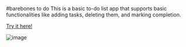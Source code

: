 #barebones to do
This is a basic to-do list app that supports basic functionalities like adding tasks, deleting them, and marking completion.

[Try it here!](https://angeldlg.github.io/barebones-todo/)

![image](https://github.com/angeldlg/barebones-todo/assets/44849133/ad2593f4-fae7-4139-8296-c1d9d55db348)

